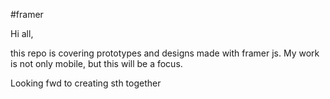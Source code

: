 #framer

Hi all,

this repo is covering prototypes and designs made with framer js. My work is not only mobile, but this will be a focus.

Looking fwd to creating sth together

